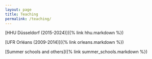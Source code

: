 ```yaml
---
layout: page
title: Teaching
permalink: /teaching/
---
```


[HHU Düsseldorf (2015-2024)]({% link hhu.markdown %})

[UFR Orléans (2009-2014)]({% link orleans.markdown %})

[Summer schools and others]({% link summer_schools.markdown %})
